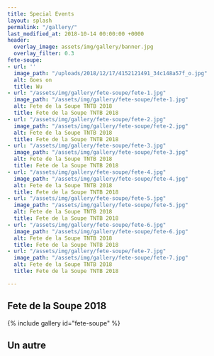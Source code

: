 ```yaml
---
title: Special Events
layout: splash
permalink: "/gallery/"
last_modified_at: 2018-10-14 00:00:00 +0000
header:
  overlay_image: assets/img/gallery/banner.jpg
  overlay_filter: 0.3
fete-soupe:
- url: ''
  image_path: "/uploads/2018/12/17/4152121491_34c148a57f_o.jpg"
  alt: Goes on
  title: Wu
- url: "/assets/img/gallery/fete-soupe/fete-1.jpg"
  image_path: "/assets/img/gallery/fete-soupe/fete-1.jpg"
  alt: Fete de la Soupe TNTB 2018
  title: Fete de la Soupe TNTB 2018
- url: "/assets/img/gallery/fete-soupe/fete-2.jpg"
  image_path: "/assets/img/gallery/fete-soupe/fete-2.jpg"
  alt: Fete de la Soupe TNTB 2018
  title: Fete de la Soupe TNTB 2018
- url: "/assets/img/gallery/fete-soupe/fete-3.jpg"
  image_path: "/assets/img/gallery/fete-soupe/fete-3.jpg"
  alt: Fete de la Soupe TNTB 2018
  title: Fete de la Soupe TNTB 2018
- url: "/assets/img/gallery/fete-soupe/fete-4.jpg"
  image_path: "/assets/img/gallery/fete-soupe/fete-4.jpg"
  alt: Fete de la Soupe TNTB 2018
  title: Fete de la Soupe TNTB 2018
- url: "/assets/img/gallery/fete-soupe/fete-5.jpg"
  image_path: "/assets/img/gallery/fete-soupe/fete-5.jpg"
  alt: Fete de la Soupe TNTB 2018
  title: Fete de la Soupe TNTB 2018
- url: "/assets/img/gallery/fete-soupe/fete-6.jpg"
  image_path: "/assets/img/gallery/fete-soupe/fete-6.jpg"
  alt: Fete de la Soupe TNTB 2018
  title: Fete de la Soupe TNTB 2018
- url: "/assets/img/gallery/fete-soupe/fete-7.jpg"
  image_path: "/assets/img/gallery/fete-soupe/fete-7.jpg"
  alt: Fete de la Soupe TNTB 2018
  title: Fete de la Soupe TNTB 2018

---
```

## Fete de la Soupe 2018

{% include gallery id="fete-soupe" %}


## Un autre